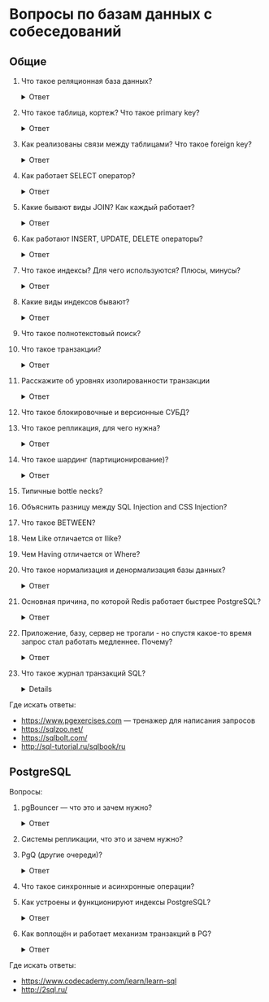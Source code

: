 # Вопросы по базам данных с собеседований

## Общие

1. Что такое реляционная база данных?

    <details>
      <summary>Ответ</summary>
      Реляционная база данных — это набор данных с предопределенными связями между ними. Эти данные организованны
      в виде набора таблиц, состоящих из столбцов и строк. В таблицах хранится информация об объектах, представленных
      в базе данных. В каждом столбце таблицы хранится определенный тип данных, в каждой ячейке — значение атрибута.
      Каждая строка таблицы представляет собой набор связанных значений, относящихся к одному объекту или сущности.
    </details>

1. Что такое таблица, кортеж? Что такое primary key?

    <details>
      <summary>Ответ</summary>
      Таблица — это набор элементов данных (значений), использующий модель вертикальных столбцов
      (имеющих уникальное имя) и горизонтальных строк. Таблица содержит определенное число столбцов, но может иметь
      любое количество строк.
      Каждая строка однозначно определяется одним или несколькими уникальными значениями,
      которые принимают её ячейки из определенного подмножества столбцов. Подмножество столбцов,
      которое уникально идентифицирует строку, называется первичным ключом(primary key).
      
      - Primary key не позволяет создавать одинаковых записей (строк) в таблице;
      - PK обеспечивают логическую связь между таблицами одной базы данных.
      
      По соглашению Rails предполагает, что для первичного ключа используется столбец _id_ в таблице,
      который автоматически создается для каждой вашей записи.
      
      **Кортеж** - это набор именованных значений заданного типа.
      
      ![Наглядный пример](http://citforum.ru/pictures/it/osbd/img00005.gif)
    </details>

1. Как реализованы связи между таблицами? Что такое foreign key?

    <details>
      <summary>Ответ</summary>
      Между двумя или более таблицами базы данных могут существовать отношения подчиненности. Отношения подчиненности
      определяют, что для каждой записи главной таблицы может существовать одна или несколько записей в подчиненной таблице.
      
      Существует три разновидности связей между таблицами базы данных:
      
      * «один-ко-многим»,
      
      * «один-к-одному»,
      
      * «многие-ко-многим».
      
      Внешний ключ **Foreign key**, кратко FK. Обеспечивает однозначную логическую связь, между таблицами одной БД.
      Для обеспечения ссылочной целостности в дочерней таблице создается внешний ключ. Во внешний ключ входят
      поля связи дочерней таблицы. Для связей типа "один-ко-многим" внешний ключ по составу полей должен совпадать
      с первичным ключом родительской таблицы.
      
      Например, есть две таблицы А и В. В таблице А (обувь), есть первичный ключ: размер,
      в таблице В (цвет) должна быть колонка с названием размер. В этой таблице «размер»
      это и будет внешний ключ для логической связи таблиц В и А.
      
      По соглашению Rails предполагает, что столбец, используемый для хранения внешнего ключа в этой модели, имеет имя модели с добавленным суффиксом _id_
    </details>

1. Как работает SELECT оператор?

    <details>
      <summary>Ответ</summary>
      SELECT - оператор запроса, возвращающий набор данных (выборку) из базы данных.
      
      Оператор SELECT состоит из нескольких предложений (разделов):
      
      Сам **SELECT** определяет список возвращаемых столбцов (как существующих, так и вычисляемых), их имена,
      ограничения на уникальность строк в возвращаемом наборе, ограничения на количество строк в возвращаемом наборе;
      
      **FROM** задаёт табличное выражение, которое определяет базовый набор данных для применения операций, определяемых
      в других предложениях оператора;
      
      **WHERE** задает ограничение на строки табличного выражения из предложения FROM;
      
      **GROUP BY** объединяет ряды, имеющие одинаковое свойство с применением агрегатных функций
      
      **HAVING** выбирает среди групп, определенных параметром GROUP BY
      
      **ORDER BY** задает критерии сортировки строк; отсортированные строки передаются в точку вызова.
      
      Синтаксис оператора SELECT:
      
      ```sql
      SELECT <column_list> 
      FROM <table_name> 
      [WHERE <условие>] 
      [GROUP BY <условие>] 
      [HAVING <условие>] 
      [ORDER BY <условие>] 
      ```
    </details>

1. Какие бывают виды JOIN? Как каждый работает?

    <details>
      <summary>Ответ</summary>
      INNER JOIN - оператор внутреннего соединения, соединяет две таблицы. Выбираются только совпадающие данные из
      объединяемых таблиц. 
      
      OUTER JOIN - существует два типа внешнего объединения: LEFT OUTER JOIN и RIGHT OUTER JOIN. 
      Работают они одинаково, разница заключается в том что LEFT - указывает что "внешней" таблицей будет находящаяся
      слева, а RIGHT - справа. Выбираются все данные из внешней таблицы + совпадения из второй таблицы.
      
      Cross/Full Join - FULL JOIN возвращает объединение объединений LEFT и RIGHT таблиц, комбинируя результат двух запросов.
      CROSS JOIN возвращает перекрестное объединение двух таблиц. Результатом будет выборка всех записей первой таблицы
      объединенная с каждой строкой второй таблицы. Важным моментом является то, что для кросса не нужно указывать
      условие объединения.
      
      ![Наглядный пример](https://zametkinapolyah.ru/wp-content/uploads/2016/07/type-join.png)
    </details>

1. Как работают INSERT, UPDATE, DELETE операторы?

    <details>
      <summary>Ответ</summary>
      INSERT — оператор, который позволяет добавить строки в таблицу, заполняя их значениями.
      Значения можно вставлять перечислением с помощью слова values и перечислив их в круглых скобках через запятую или
      оператором SELECT.
      
      Синтаксис:

      ```sql
      INSERT INTO table_name (column1, column2, column3, ...)
      VALUES (value1, value2, value3, ...);
      ```
      
      UPDATE — оператор, позволяющий обновить значения в заданных столбцах таблицы.
      
      Синтаксис:

      ```sql
      UPDATE table_name
      SET column1 = value1, column2 = value2, ...
      WHERE condition;
      ```
      
      DELETE — операция удаления записей из таблицы. Критерий отбора записей для удаления определяется выражением WHERE.
      В случае, если критерий отбора не определён, выполняется удаление всех записей.
      
      Синтаксис:

      ```sql
      DELETE FROM table_name WHERE condition;
      ```

    </details>

1. Что такое индексы? Для чего используются? Плюсы, минусы?

    <details>
      <summary>Ответ</summary>
      Индекс — объект базы данных, создаваемый с целью повышения производительности поиска данных. Таблицы в базе
      данных могут иметь большое количество строк, которые хранятся в произвольном порядке, и их поиск по заданному
      критерию путём последовательного просмотра таблицы строка за строкой может занимать много времени.
      Индекс формируется из значений одного или нескольких столбцов таблицы и указателей на соответствующие строки
      таблицы и, таким образом, позволяет искать строки, удовлетворяющие критерию поиска.
      
      Ускорение работы с использованием индексов достигается в первую очередь за счёт того, что индекс имеет структуру,
      оптимизированную под поиск.
      
      Для оптимальной производительности запросов индексы обычно создаются на тех столбцах таблицы,
      которые часто используются в запросах.  Однако увеличение числа индексов замедляет операции добавления,
      обновления, удаления строк таблицы, поскольку при этом приходится обновлять сами индексы. Кроме того, индексы
      занимают дополнительный объем памяти.
    </details>

1. Какие виды индексов бывают?
    <details>
      <summary>Ответ</summary>
      
      "Золотое правило индексирования" — иметь индекс под каждый запрос.
      #### По порядку сортировки
      **Упорядоченные**  — индексы, в которых элементы поля(столбца) упорядочены.
      
      * Возрастающие
      
      * убывающие
      
      **Неупорядоченные** — индексы, в которых элементы неупорядочены.
      
      #### По источнику данных
      * Индексы по представлению (view)
      
      * Индексы по выражениям (например, в PostgreSQL)
      
      #### По воздействию на источник данных
      * Некластерный индекс
      
      * Кластерный индекс
      
      #### По структуре
      
      * B-деревья
      
      * B+-деревья
      
      * B-деревья
      
      * Хеши
      
      #### По количественному составу
      * Простой индекс (индекс с одним ключом)
      
      * Главный индекс (индекс по первичному ключу)
      
      #### По характеристике содержимого
      
      * Уникальный индекс
      
      * Разреженный индекс (NoSQL)
      
      * Пространственный индекс
      
      * Составной пространственный индекс
      
      * Полнотекстовый (инвертированный) индекс
      
      * Хэш-индексы
      
      * Битовый индекс (bitmap index)
      
      * Обратный индекс (inverse index)
      
      * Функциональный (function-based) индекс (индекс по вычисляемому полю)
     
      * Первичный индекс
      
      * Вторичный индекс
      
      * XML-индекс
      
      #### По механизму обновления
      
      * Полностью перестраиваемый
      * Пополняемый (балансируемый)
      
      #### По покрытию индексируемого содержимого
      
      * Полностью покрывающий (полный) индекс
      
      * Частичный (partial) индекс
      
      * Инкрементный (Delta) индекс
      
      * Real-time индекс
      
      #### Индексы в кластерных системах
      
      * Глобальный индекс
      
      * Сегментный индекс
      
      * Локальный индекс
      
      http://tokarchuk.ru/2012/08/indexes-classification/
    </details>
1. Что такое полнотекстовый поиск?
1. Что такое транзакции?
    <details>
      <summary>Ответ</summary>
      
      Транза́кция — группа последовательных операций с базой данных, 
      которая представляет собой логическую единицу работы с данными.
      Транзакция может быть выполнена либо целиком и успешно (**Commit**),
      соблюдая целостность данных и независимо от параллельно идущих других транзакций,
      либо не выполнена вообще (**Rollback**), и тогда она не должна произвести никакого эффекта.
      
      https://ru.wikipedia.org/wiki/Транзакция_(информатика)
      
    </details>
1. Расскажите об уровнях изолированности транзакции
    <details>
      <summary>Ответ</summary>
      
      **Уровень изолированности транзакций** — условное значение,
      определяющее, в какой мере в результате выполнения логически параллельных транзакций в СУБД
      допускается получение несогласованных данных. Шкала уровней изолированности транзакций
      содержит ряд значений, проранжированных от наинизшего до наивысшего;
      более высокий уровень изолированности соответствует лучшей согласованности данных, 
      но его использование может снижать количество физически параллельно выполняемых транзакций.
      
      #### Проблемы параллельного доступа с использованием транзакций
      
      При параллельном выполнении транзакций возможны следующие проблемы:
      
      * потерянное обновление (англ. lost update)
      
      * «грязное» чтение (англ. dirty read)
      
      * неповторяющееся чтение (англ. non-repeatable read)
      
      * фантомное чтение (англ. phantom reads)
      
      #### Уровни изоляции
      
      Под «уровнем изоляции транзакций» понимается степень обеспечиваемой внутренними механизмами СУБД
      (то есть не требующей специального программирования) защиты от всех или некоторых видов
      вышеперечисленных несогласованности данных, возникающих при параллельном выполнении транзакций.
      
      Первый из них является самым слабым, последний — самым сильным,
      каждый последующий включает в себя все предыдущие.
      
      * Read uncommitted (чтение незафиксированных данных)
      * Read committed (чтение фиксированных данных)
      * Repeatable read (повторяемость чтения)
      * Serializable (упорядочиваемость)
      
      https://ru.wikipedia.org/wiki/Уровень_изолированности_транзакций
      
    </details>
1. Что такое блокировочные и версионные СУБД?
1. Что такое репликация, для чего нужна?
    <details>
      <summary>Ответ</summary>
      
      Репликация — одна из техник масштабирования баз данных. 
      Состоит эта техника в том, что данные с одного сервера базы данных постоянно копируются (реплицируются)
      на один или несколько других (называемые репликами). 
      Для приложения появляется возможность использовать не один сервер для обработки всех запросов, а несколько. 
      Таким образом появляется возможность распределить нагрузку с одного сервера на несколько.
      
      Существует два основных подхода при работе с репликацией данных:
      
      * Репликация Master-Slave;
      * Репликация Master-Master.
      
      https://ruhighload.com/Репликация+данных
      
    </details>

1. Что такое шардинг (партиционирование)?
    <details>
      <summary>Ответ</summary>
      
      Шардинг (иногда шардирование) — это другая техника масштабирования работы с данными. 
      Суть его в разделении (партиционирование) базы данных на отдельные части так, 
      чтобы каждую из них можно было вынести на отдельный сервер. 
      Этот процесс зависит от структуры Вашей базы данных и выполняется прямо в приложении в отличие от репликации:
    
      **Вертикальный шардинг**
      
      Вертикальный шардинг — это выделение таблицы или группы таблиц на отдельный сервер. 
      
      **Горизонтальный шардинг**
      
      Горизонтальный шардинг — это разделение одной таблицы на разные сервера. 
      Это необходимо использовать для огромных таблиц, которые не умещаются на одном сервере.
      
      https://ruhighload.com/Шардинг+и+репликация
      
    </details>

1. Типичные bottle necks?
1. Объяснить разницу между SQL Injection and CSS Injection?
1. Что такое BETWEEN?
1. Чем Like отличается от Ilike?
1. Чем Having отличается от Where?

1. Что такое нормализация и денормализация базы данных?

    <details>
      <summary>Ответ</summary>
      Нормализация — процесс преобразования отношений базы данных к виду, отвечающему нормальным формам.

      Нормальные формы — это рекомендации по проектированию баз данных.

      Для нормализации необходимо упорядочить данные в группы и найти логические связи между этими группами данных.

      Денормализация — намеренное приведение структуры базы данных в состояние, не соответствующее критериям нормализации, обычно проводимое с целью ускорения операций чтения из базы за счет добавления избыточных данных.
      
      https://office-menu.ru/uroki-sql/51-normalizatsiya-bazy-dannykh
      https://oracle-patches.com/db/3632-нормализация-и-денормализация-базы-данных-нормальные-формы
    </details>

1. Основная причина, по которой Redis работает быстрее PostgreSQL?

    <details>
      <summary>Ответ</summary>
      Причина в месте хранения данных. В Redis данные хранятся в оперативной памяти, в PostgreSQL на жёстком диске.

      https://ru.wikipedia.org/wiki/Redis
      
    </details>

1. Приложение, базу, сервер не трогали - но спустя какое-то время запрос стал работать медленнее. Почему?

    <details>
      <summary>Ответ</summary>
      
      При выполнении запроса пишется статистика, которая содержит статистические характеристики по запросу. Если она забьется, или превысит какой-то порог - то запрос будет выполняться медленнее из-за большого разброса статистичеких значений. Индексы не помогут, и будут отбрасываться.
    </details>
    
1. Что такое журнал транзакций SQL?
    <details>
      Журнал транзакций SQL - это файл, содержащий журналы, которые были созданы в процессе регистрации транзакций, произошедших в базе данных.
      
      Журналы транзакций SQL являются последовательными по своей природе и могут быть разделены на куски, называемые виртуальными файлами журналов.
      
      Журнал транзакций SQL поддерживает следующее:
      
      * Восстановление незавершенных транзакций.
      * Rollback SQL транзакции.
      * Высокая доступность.
      * Восстановление БД
      
      Резервное копирование журнала транзакций - это не что иное, как резервное копирование всех транзакций базы данных, произошедших со времени последнего резервного копирования журнала транзакций. Эти резервные копии могут быть выполнены в полном и инкрементальном режимах.
      
    </details>

Где искать ответы:

* https://www.pgexercises.com — тренажер для написания запросов
* https://sqlzoo.net/
* https://sqlbolt.com/
* http://sql-tutorial.ru/sqlbook/ru

## PostgreSQL

Вопросы:

1. pgBouncer — что это и зачем нужно?
    <details>
    
      <summary>Ответ</summary>
      
      **pgbouncer** — это пул соединения для PostgreSQL. 
      Любое приложение может подключаться к pgbouncer так,
      как будто это сервер PostgreSQL ,и  pgbouncer  будет создавать соединения к действующему серверу PostgreSQL или
      переиспользовать существующие соединения.
      
      Главная цель pgbouncer это снизить потери производительности при создании новых соединений (новых процессов) к PostgreSQL.
      
      pgbouncer поддерживает несколько типов создания новых соединений и переиспользования существующих соединений:
      
      **Пул сессий (Session pooling)**
      
      **Пул транзакций. (Transaction pooling)**
      
      **Пул операторов (Statement pooling)**
      
      http://evtuhovich.ru/blog/2012/02/12/pgbouncer/
      
      http://pgbouncer.ru/usage/
      
      https://postgrespro.ru/docs/postgrespro/10/pgbouncer
      
    </details>
1. Системы репликации, что это и зачем нужно?
1. PgQ (другие очереди)?
    <details>
      <summary>Ответ</summary>

      PgQ — это еще одна система очередей, написаная skytools на базе PostgreSql. 
      Если написать руками очередь на БД, то она будет работать медленно и создавать большую нагрузку. 
      В PgQ удалось избежать этого за счет использования «особой PostgreSql магии». 
      PgQ — транзакционная очередь, что гарантирует, что вы увидите каждой событией хотя бы один раз.

      Особенностью PgQ является то, что события из нее достаются пачками (batch). 
      Поэтому надо быть внимательным, чтобы не отреагировать на одно и то же событие несколько раз
      (например, если обработчик собыий аварийно завершился, перед выходом стоит все необработанные события
      отправить на повтор и закрыть пакет).
      
      </details>
1. Что такое синхронные и асинхронные операции?
1. Как устроены и функционируют индексы PostgreSQL?
    <details>
      <summary>Ответ</summary>

       https://habr.com/ru/company/mailru/blog/261871/
    </details>

1. Как воплощён и работает механизм транзакций в PG?
    <details>
      <summary>Ответ</summary>
      
      Транзакция откатывается по явному `ROLLBACK TRANSACTION` или закрывается по явному `COMMIT TRANSACTION`. Если ни то ни другое не было вызвано транзакция будет продолжать висеть открытой. Посмотреть висячие транзакции можно командой `DBCC OPENTRAN`.
      
      https://postgrespro.ru/docs/postgresql/9.6/sql-rollback-prepared
    </details>


Где искать ответы:

* https://www.codecademy.com/learn/learn-sql
* http://2sql.ru/
